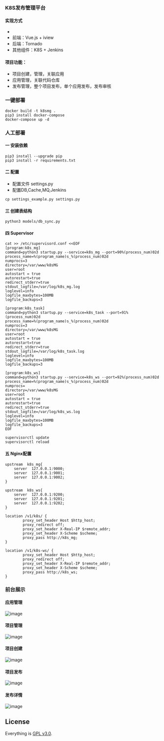 ### K8S发布管理平台
#### 实现方式
-
- 前端：Vue.js + iview
- 后端：Tornado
- 其他组件：K8S + Jenkins

#### 项目功能：
- 项目创建，管理，关联应用
- 应用管理，关联代码仓库
- 发布管理，整个项目发布，单个应用发布，发布审核


### 一键部署
```
docker build -t k8smg .
pip3 install docker-compose
docker-compose up -d
```


### 人工部署
#### 一 安装依赖
```
pip3 install --upgrade pip
pip3 install -r requirements.txt
```

#### 二 配置
- 配置文件 settings.py
- 配置DB,Cache,MQ,Jenkins
```
cp settings_example.py settings.py
```

#### 三 创建表结构
```
python3 models/db_sync.py
```

#### 四 Supervisor
```
cat >> /etc/supervisord.conf <<EOF
[program:k8s_mg]
command=python3 startup.py --service=k8s_mg --port=90%(process_num)02d
process_name=%(program_name)s_%(process_num)02d
numprocs=3
directory=/var/www/k8sMG
user=root
autostart = true
autorestart=true
redirect_stderr=true
stdout_logfile=/var/log/k8s_mg.log
loglevel=info
logfile_maxbytes=100MB
logfile_backups=3

[program:k8s_task]
command=python3 startup.py --service=k8s_task --port=91%(process_num)02d
process_name=%(program_name)s_%(process_num)02d
numprocs=3
directory=/var/www/k8sMG
user=root
autostart = true
autorestart=true
redirect_stderr=true
stdout_logfile=/var/log/k8s_task.log
loglevel=info
logfile_maxbytes=100MB
logfile_backups=3

[program:k8s_ws]
command=python3 startup.py --service=k8s_ws --port=92%(process_num)02d
process_name=%(program_name)s_%(process_num)02d
numprocs=
directory=/var/www/k8sMG
user=root
autostart = true
autorestart=true
redirect_stderr=true
stdout_logfile=/var/log/k8s_ws.log
loglevel=info
logfile_maxbytes=100MB
logfile_backups=3
EOF

supervisorctl update
supervisorctl reload
```


#### 五 Nginx配置
```
upstream  k8s_mg{
    server  127.0.0.1:9000;
    server  127.0.0.1:9001;
    server  127.0.0.1:9002;
}

upstream  k8s_ws{
    server  127.0.0.1:9200;
    server  127.0.0.1:9201;
    server  127.0.0.1:9202;
}

location /v1/k8s/ {
        proxy_set_header Host $http_host;
        proxy_redirect off;
        proxy_set_header X-Real-IP $remote_addr;
        proxy_set_header X-Scheme $scheme;
        proxy_pass http://k8s_mg;
}

location /v1/k8s-ws/ {
        proxy_set_header Host $http_host;
        proxy_redirect off;
        proxy_set_header X-Real-IP $remote_addr;
        proxy_set_header X-Scheme $scheme;
        proxy_pass http://k8s_ws;
}

```



### 前台展示
#### 应用管理
![image](https://raw.githubusercontent.com/yangmv/k8sMG/master/images/01.png)

#### 项目管理
![image](https://raw.githubusercontent.com/yangmv/k8sMG/master/images/02.png)

#### 项目创建
![image](https://raw.githubusercontent.com/yangmv/k8sMG/master/images/03.png)

#### 项目发布
![image](https://raw.githubusercontent.com/yangmv/k8sMG/master/images/04.png)

#### 发布详情
![image](https://raw.githubusercontent.com/yangmv/k8sMG/master/images/05.png)

## License

Everything is [GPL v3.0](https://www.gnu.org/licenses/gpl-3.0.html).